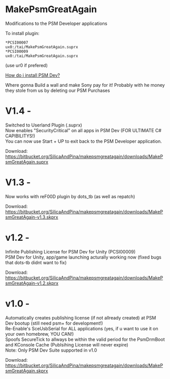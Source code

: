 # MakePsmGreatAgain

Modifications to the PSM Developer applications

To install plugin:
```
*PCSI00007
ux0:/tai/MakePsmGreatAgain.suprx
*PCSI00009
ux0:/tai/MakePsmGreatAgain.suprx
```
(use ur0 if prefered)

[How do i install PSM Dev?](https://pastebin.com/8mGXtC57)

Where gonna Build a wall and make Sony pay for it!
Probably with he money they stole from us
by deleting our PSM Purchases 

# V1.4 -
Switched to Userland Plugin (.suprx)    
Now enables "SecurityCritical" on all apps in PSM Dev (FOR ULTIMATE C# CAPIBILITYS!)     
You can now use Start + UP to exit back to the PSM Developer application.     
    
Download: https://bitbucket.org/SilicaAndPina/makepsmgreatagain/downloads/MakePsmGreatAgain.suprx    
    
# V1.3 -
Now works with reF00D plugin by dots_tb (as well as repatch) 

Download: https://bitbucket.org/SilicaAndPina/makepsmgreatagain/downloads/MakePsmGreatAgain-v1.3.skprx

# v1.2 -
Infinite Publishing License for PSM Dev for Unity (PCSI00009)  
PSM Dev for Unity, app/game launching acturally working now (fixed bugs that dots-tb didnt want to fix)

Download: https://bitbucket.org/SilicaAndPina/makepsmgreatagain/downloads/MakePsmGreatAgain-v1.2.skprx

# v1.0 -
Automatically creates publishing license (if not allready created) at PSM Dev bootup (still need psm+ for development!)    
Re-Enable's SceUsbSerial for ALL applications (yes, if u want to use it on your own homebrew, YOU CAN!)   
Spoofs SecureTick to allways be within the valid period for the PsmDrmBoot and KConsole Cache (Publsihing License will never expire)   
Note: Only PSM Dev Suite supported in v1.0  

Download: https://bitbucket.org/SilicaAndPina/makepsmgreatagain/downloads/MakePsmGreatAgain.skprx  
